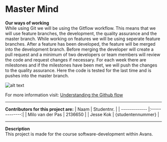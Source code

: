 # Master Mind
**Our ways of working**  
While using Git we will be using the Gitflow workflow. 
This means that we will use feature branches, the development, the quality assurance and the master branch. 
While working on features we will be using seperate feature branches. After a feature has been developed, the feature will be merged into the development branch. 
Before merging the developer will create a pull request and a minimum of two developers or team members will review the code and request changes if necessary. 
For each week there are milestones and if the milestones have been met, we will push the changes to the quality assurance. 
Here the code is tested for the last time and is pushes into the master branch.  
  
![alt text](https://docs.craftercms.org/en/3.1/_images/releases-gitflow.png "Git flow example")  
  
For more information visit: [Understanding the Github flow](https://guides.github.com/introduction/flow/)  
  
  ___  
**Contributors for this project are:** 
| Naam      | Studentnr.           | 
| ------------- |:-------------:| 
| Milo van der Pas       |   2136650    |
| Jesse Kok     | {studentennummer} |
  ___  
**Description**  
This project is made for the course software-development within Avans.  
